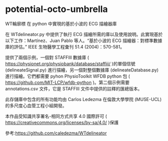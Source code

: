 # potential-octo-umbrella

WT輪廓標
在 python 中實現的基於小波的 ECG 描繪器庫

在 WTdelineator.py 中提供了執行 ECG 描繪所需的庫以及使用說明。此實現基於以下工作：Martínez、Juan Pablo 等人。“基於小波的 ECG 描繪器：對標準數據庫的評估。” IEEE 生物醫學工程彙刊 51.4 (2004)：570-581。

提供了兩個示例，一個對 STAFFIII 數據庫 ( https://physionet.org/physiobank/database/staffiii/ )的單個信號 (delineateSignal.py) 進行描繪，另一個對整個數據庫 (delineateDatabase.py) 進行描繪。它們都需要 pyhon PhysioToolkit WFDB python 包 ( https://github.com/MIT-LCP/wfdb-python )。第二個示例需要 annotations.csv 文件，它是 STAFFIII 文件中提供的註釋的匯總版本。

此存儲庫中包含的所有功能均由 Carlos Ledezma 在倫敦大學學院 (MUSE-UCL) 的多尺度心血管工程小組開發。

本作品受知識共享署名-相同方式共享 4.0 國際許可 ( https://creativecommons.org/licenses/by-sa/4.0/ )保護

參考:https://github.com/caledezma/WTdelineator
